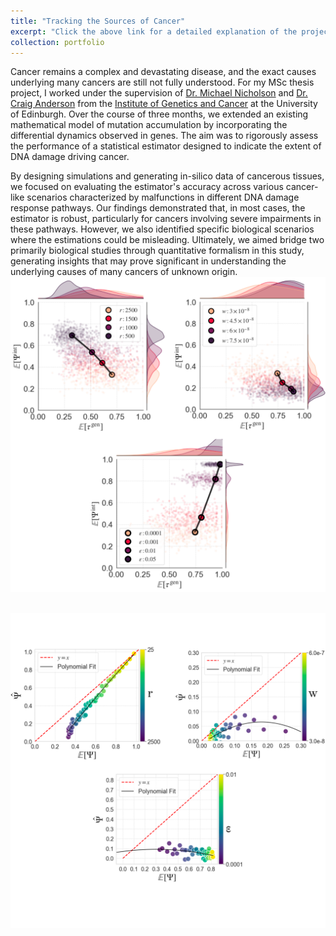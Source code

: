 ```yaml
---
title: "Tracking the Sources of Cancer"
excerpt: "Click the above link for a detailed explanation of the project.<br/><img src='/images/tc-ner.png'>"
collection: portfolio
---
```

Cancer remains a complex and devastating disease, and the exact causes underlying many cancers are still not fully understood. For my MSc thesis project, I worked under the supervision of [Dr. Michael Nicholson](https://www.research.ed.ac.uk/en/persons/michael-nicholson) and [Dr. Craig Anderson](https://www.ed.ac.uk/profile/craig-anderson) from the [Institute of Genetics and Cancer](https://www.ed.ac.uk/institute-genetics-cancer) at the University of Edinburgh. Over the course of three months, we extended an existing mathematical model of mutation accumulation by incorporating the differential dynamics observed in genes. The aim was to rigorously assess the performance of a statistical estimator designed to indicate the extent of DNA damage driving cancer. 

By designing simulations and generating in-silico data of cancerous tissues, we focused on evaluating the estimator's accuracy across various cancer-like scenarios characterized by malfunctions in different DNA damage response pathways. Our findings demonstrated that, in most cases, the estimator is robust, particularly for cancers involving severe impairments in these pathways. However, we also identified specific biological scenarios where the estimations could be misleading. Ultimately, we aimed bridge two primarily biological studies through quantitative formalism in this study, generating insights that may prove significant in understanding the underlying causes of many cancers of unknown origin.
<br/><img src='/images/asyms_canva.png'>

<br/><img src='/images/estims_canva.png'>
